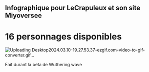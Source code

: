 ## Infographique pour LeCrapuleux et son site Miyoversee
# 16 personnages disponibles

![Uploading Desktop2024.03.10-19.27.53.37-ezgif.com-video-to-gif-converter.gif…]()

Fait durant la beta de Wuthering wave
